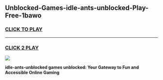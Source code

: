 
## Unblocked-Games-idle-ants-unblocked-Play-Free-1bawo
<h3>
<a href="https://premium76.site?title=idle-ants-unblocked&ref=19M">CLICK TO PLAY</a></h3>
<hr>

<h3>
<a href="https://premium76.site?title=idle-ants-unblocked&ref=19M">CLICK 2 PLAY</a>
  
</h3>

<a href="https://premium76.site?title=idle-ants-unblocked&ref=19M"><img src="https://clearcache.store/games.png"></a>


**idle-ants-unblocked games unblocked: Your Gateway to Fun and Accessible Online Gaming**
